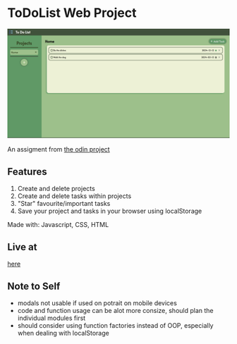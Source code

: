 # ToDoList Web Project

![Desktop Screenshor](/dist/assets/todo_desktop.png)

An assigment from [the odin project](https://www.theodinproject.com/lessons/node-path-javascript-todo-list)

## Features
1. Create and delete projects
2. Create and delete tasks within projects 
3. "Star" favourite/important tasks
5. Save your project and tasks in your browser using localStorage


Made with: Javascript, CSS, HTML

## Live at
[here](https://legalunicorn.github.io/odin_todo/)

## Note to Self
- modals not usable if used on potrait on mobile devices
- code and function usage can be alot more consize, should plan the individual modules first 
- should consider using function factories instead of OOP, especially when dealing with localStorage

